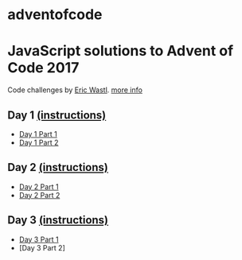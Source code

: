 # adventofcode

JavaScript solutions to Advent of Code 2017
===========================================

Code challenges by [Eric Wastl](http://was.tl/).
[more info](http://adventofcode.com/2017/about)

## Day 1 [(instructions)](./day1prompt.txt)
- [Day 1 Part 1](./day1part1.js)
- [Day 1 Part 2](./day1part2.js)

## Day 2 [(instructions)](./day2prompt.txt)
- [Day 2 Part 1](./day2part1.js)
- [Day 2 Part 2](./day2part2.js)

## Day 3 [(instructions)](./day3prompt.txt)
- [Day 3 Part 1](./day3part1.js)
- [Day 3 Part 2]
